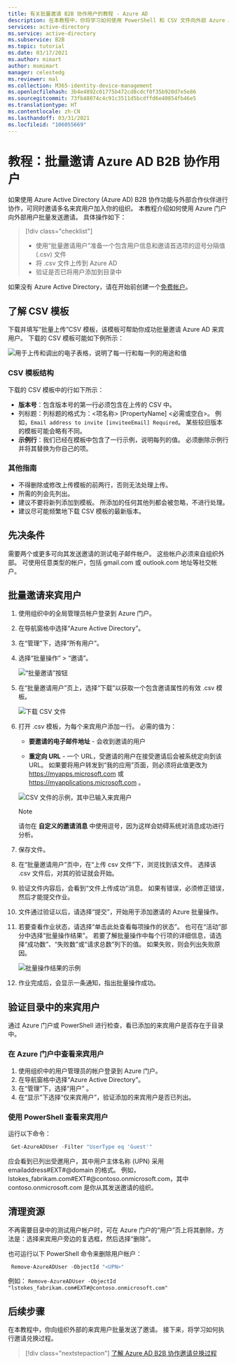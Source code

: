 ```yaml
---
title: 有关批量邀请 B2B 协作用户的教程 - Azure AD
description: 在本教程中，你将学习如何使用 PowerShell 和 CSV 文件向外部 Azure AD B2B 协作用户批量发送邀请。
services: active-directory
ms.service: active-directory
ms.subservice: B2B
ms.topic: tutorial
ms.date: 03/17/2021
ms.author: mimart
author: msmimart
manager: celestedg
ms.reviewer: mal
ms.collection: M365-identity-device-management
ms.openlocfilehash: 3b4e4892c01775b472cd8cdcf0f35b920d7e5e86
ms.sourcegitcommit: 73fb48074c4c91c3511d5bcdffd6e40854fb46e5
ms.translationtype: HT
ms.contentlocale: zh-CN
ms.lasthandoff: 03/31/2021
ms.locfileid: "106055669"
---
```

# <a name="tutorial-bulk-invite-azure-ad-b2b-collaboration-users"></a>教程：批量邀请 Azure AD B2B 协作用户

如果使用 Azure Active Directory (Azure AD) B2B 协作功能与外部合作伙伴进行协作，可同时邀请多名来宾用户加入你的组织。 本教程介绍如何使用 Azure 门户向外部用户批量发送邀请。 具体操作如下：

> [!div class="checklist"]
> * 使用“批量邀请用户”准备一个包含用户信息和邀请首选项的逗号分隔值 (.csv) 文件
> * 将 .csv 文件上传到 Azure AD
> * 验证是否已将用户添加到目录中

如果没有 Azure Active Directory，请在开始前创建一个[免费帐户](https://azure.microsoft.com/free/?WT.mc_id=A261C142F)。

## <a name="understand-the-csv-template"></a>了解 CSV 模板

下载并填写“批量上传”CSV 模板，该模板可帮助你成功批量邀请 Azure AD 来宾用户。 下载的 CSV 模板可能如下例所示：

![用于上传和调出的电子表格，说明了每一行和每一列的用途和值](media/tutorial-bulk-invite/understand-template.png)

### <a name="csv-template-structure"></a>CSV 模板结构

下载的 CSV 模板中的行如下所示：

- **版本号**：包含版本号的第一行必须包含在上传的 CSV 中。
- 列标题：列标题的格式为：&lt;项名称&gt; [PropertyName] &lt;必需或空白&gt;。 例如，`Email address to invite [inviteeEmail] Required`。 某些较旧版本的模板可能会略有不同。
- **示例行**：我们已经在模板中包含了一行示例，说明每列的值。 必须删除示例行并将其替换为你自己的项。

### <a name="additional-guidance"></a>其他指南

- 不得删除或修改上传模板的前两行，否则无法处理上传。
- 所需的列会先列出。
- 建议不要将新列添加到模板。 所添加的任何其他列都会被忽略，不进行处理。
- 建议尽可能频繁地下载 CSV 模板的最新版本。

## <a name="prerequisites"></a>先决条件

需要两个或更多可向其发送邀请的测试电子邮件帐户。 这些帐户必须来自组织外部。 可使用任意类型的帐户，包括 gmail.com 或 outlook.com 地址等社交帐户。

## <a name="invite-guest-users-in-bulk"></a>批量邀请来宾用户

1. 使用组织中的全局管理员帐户登录到 Azure 门户。
2. 在导航窗格中选择“Azure Active Directory”。
3. 在“管理”下，选择“所有用户”。
4. 选择“批量操作” > “邀请”。

    ![“批量邀请”按钮](media/tutorial-bulk-invite/bulk-invite-button.png)

4. 在“批量邀请用户”页上，选择“下载”以获取一个包含邀请属性的有效 .csv 模板。

     ![下载 CSV 文件](media/tutorial-bulk-invite/download-button.png)

1. 打开 .csv 模板，为每个来宾用户添加一行。 必需的值为：

   * **要邀请的电子邮件地址** - 会收到邀请的用户

   * **重定向 URL** - 一个 URL，受邀请的用户在接受邀请后会被系统定向到该 URL。 如果要将用户转发到“我的应用”页面，则必须将此值更改为 https://myapps.microsoft.com 或 https://myapplications.microsoft.com 。

    ![CSV 文件的示例，其中已输入来宾用户](media/tutorial-bulk-invite/bulk-invite-csv.png)

   > [!NOTE]
   > 请勿在 **自定义的邀请消息** 中使用逗号，因为这样会妨碍系统对消息成功进行分析。

6. 保存文件。
7. 在“批量邀请用户”页中，在“上传 csv 文件”下，浏览找到该文件。 选择该 .csv 文件后，对其的验证就会开始。 
8. 验证文件内容后，会看到“文件上传成功”消息。 如果有错误，必须修正错误，然后才能提交作业。
9. 文件通过验证以后，请选择“提交”，开始用于添加邀请的 Azure 批量操作。 
10. 若要查看作业状态，请选择“单击此处查看每项操作的状态”。 也可在“活动”部分中选择“批量操作结果”。  若要了解批量操作中每个行项的详细信息，请选择“成功数”、“失败数”或“请求总数”列下的值。   如果失败，则会列出失败原因。

    ![批量操作结果的示例](media/tutorial-bulk-invite/bulk-operation-results.png)

11. 作业完成后，会显示一条通知，指出批量操作成功。

## <a name="verify-guest-users-in-the-directory"></a>验证目录中的来宾用户

通过 Azure 门户或 PowerShell 进行检查，看已添加的来宾用户是否存在于目录中。

### <a name="view-guest-users-in-the-azure-portal"></a>在 Azure 门户中查看来宾用户

1. 使用组织中的用户管理员的帐户登录到 Azure 门户。
2. 在导航窗格中选择“Azure Active Directory”。
3. 在“管理”下，选择“用户” 。
4. 在“显示”下选择“仅来宾用户”，验证添加的来宾用户是否已列出。 

### <a name="view-guest-users-with-powershell"></a>使用 PowerShell 查看来宾用户

运行以下命令：

```powershell
 Get-AzureADUser -Filter "UserType eq 'Guest'"
```

应会看到已列出受邀用户，其中用户主体名称 (UPN) 采用 emailaddress#EXT#\@domain 的格式。 例如，lstokes_fabrikam.com#EXT#\@contoso.onmicrosoft.com，其中 contoso.onmicrosoft.com 是你从其发送邀请的组织。

## <a name="clean-up-resources"></a>清理资源

不再需要目录中的测试用户帐户时，可在 Azure 门户的“用户”页上将其删除，方法是：选择来宾用户旁边的复选框，然后选择“删除”。 

也可运行以下 PowerShell 命令来删除用户帐户：

```powershell
 Remove-AzureADUser -ObjectId "<UPN>"
```

例如： `Remove-AzureADUser -ObjectId "lstokes_fabrikam.com#EXT#@contoso.onmicrosoft.com"`

## <a name="next-steps"></a>后续步骤

在本教程中，你向组织外部的来宾用户批量发送了邀请。 接下来，将学习如何执行邀请兑换过程。

> [!div class="nextstepaction"]
> [了解 Azure AD B2B 协作邀请兑换过程](redemption-experience.md)
